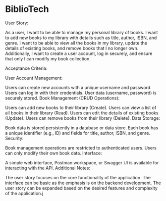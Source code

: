# BiblioTech

User Story:

As a user, I want to be able to manage my personal library of books. I want to add new books to my library with details such as title, author, ISBN, and genre. I want to be able to view all the books in my library, update the details of existing books, and remove books that I no longer own. Additionally, I want to create a user account, log in securely, and ensure that only I can modify my book collection.

Acceptance Criteria:

User Account Management:

Users can create new accounts with a unique username and password.
Users can log in with their credentials.
User data (username, password) is securely stored.
Book Management (CRUD Operations):

Users can add new books to their library (Create).
Users can view a list of all books in their library (Read).
Users can edit the details of existing books (Update).
Users can remove books from their library (Delete).
Data Storage:

Book data is stored persistently in a database or data store.
Each book has a unique identifier (e.g., ID) and fields for title, author, ISBN, and genre.
Security:

Book management operations are restricted to authenticated users.
Users can only modify their own book data.
Interface:

A simple web interface, Postman workspace, or Swagger UI is available for interacting with the API.
Additional Notes:

The user story focuses on the core functionality of the application.
The interface can be basic as the emphasis is on the backend development.
The user story can be expanded based on the desired features and complexity of the application.j

